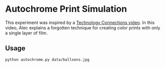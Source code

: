 Autochrome Print Simulation
===========================

This experiment was inspired by a [Technology Connections video](https://www.youtube.com/watch?v=hE3KjKg69ZA&t=1289s). In this video, Alec explains a forgotten technique for creating color prints with only a single layer of film.

Usage
-----

```
python autochrome.py data/balloons.jpg
```
